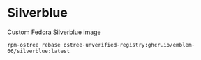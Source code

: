 # Silverblue
Custom Fedora Silverblue image

```
rpm-ostree rebase ostree-unverified-registry:ghcr.io/emblem-66/silverblue:latest
```

